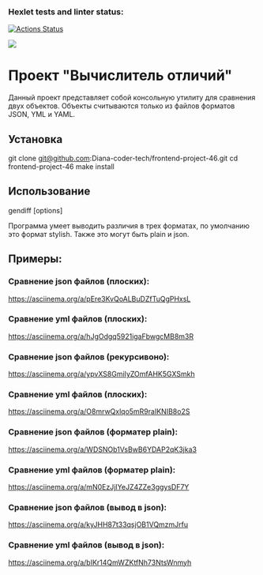 ### Hexlet tests and linter status:
[![Actions Status](https://github.com/Diana-coder-tech/frontend-project-46/actions/workflows/hexlet-check.yml/badge.svg)](https://github.com/Diana-coder-tech/frontend-project-46/actions)

<a href="https://codeclimate.com/github/Diana-coder-tech/frontend-project-46/test_coverage"><img src="https://api.codeclimate.com/v1/badges/8a5df437d47fbde1c543/test_coverage" /></a>

# Проект "Вычислитель отличий"

Данный проект представляет собой консольную утилиту для сравнения двух объектов. Объекты считываются только из файлов форматов JSON, YML и YAML.

## Установка

git clone git@github.com:Diana-coder-tech/frontend-project-46.git
cd frontend-project-46
make install

## Использование

gendiff [options] <filepath1> <filepath2>

Программа умеет выводить различия в трех форматах, по умолчанию это формат stylish. Также это могут быть plain и json. 

## Примеры:

### Сравнение json файлов (плоских):

https://asciinema.org/a/pEre3KvQoALBuDZfTuQgPHxsL

### Сравнение yml файлов (плоских):

https://asciinema.org/a/hJgOdgq5921igaFbwgcMB8m3R

### Сравнение json файлов (рекурсивоно):

https://asciinema.org/a/ypvXS8GmiIyZOmfAHK5GXSmkh

### Сравнение yml файлов (плоских):

https://asciinema.org/a/O8mrwQxlqo5mR9raIKNIB8o2S

### Сравнение json файлов (форматер plain):

https://asciinema.org/a/WDSNOb1VsBwB6YDAP2qK3jka3

### Сравнение yml файлов (форматер plain):

https://asciinema.org/a/mN0EzJjIYeJZ4ZZe3ggysDF7Y

### Сравнение json файлов (вывод в json):

 https://asciinema.org/a/kyJHH87t33qsjOB1VQmzmJrfu

### Сравнение yml файлов (вывод в json):

 https://asciinema.org/a/bIKr14QmWZKtfNh73NtsWnmyh
